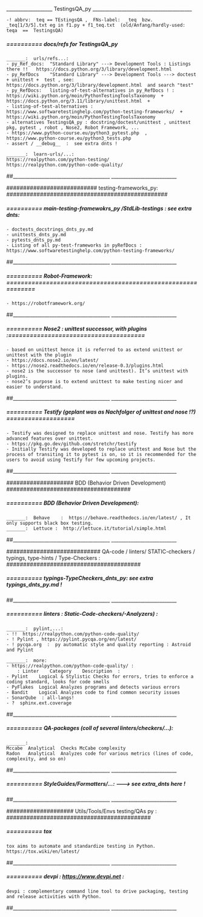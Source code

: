 ___________________ TestingsQA_py _________________________________________

    -! abbrv:  teq == TEstingsQA ,  FNs-label:  _teq  bzw.  _teq[1/3/5].txt eg in f1.py + f1_teq.txt  (old/Anfang/hardly-used: teqa  ==  TestingsQA)


#####  ==========  docs/refs for  TestingsQA_py

	_______:  urls/refs...:
	- py_Ref_docs:  "Standard Library" ---> Development Tools : Listings there !!   https://docs.python.org/3/library/development.html
	- py_RefDocs    "Standard Library" ---> Development Tools ---> doctest + unittest +  test , see: https://docs.python.org/3/library/development.html  and search "test"
    - py_RefDocs:   listing-of-test-alternatives in py_RefDocs ! :  https://wiki.python.org/moin/PythonTestingToolsTaxonomy  + https://docs.python.org/3.11/library/unittest.html  +  
    - listing-of-test-alternatives :  https://www.softwaretestinghelp.com/python-testing-frameworks/  + https://wiki.python.org/moin/PythonTestingToolsTaxonomy
	- alternatives TestingsQA_py : docstring/doctest/unittest , unittest pkg, pytest , robot , Nose2, Robot Framework, ...
	- https://www.python-course.eu/python3_pytest.php  ,  https://www.python-course.eu/python3_tests.php
    - assert / __debug__  :  see extra dnts !

	_______:  learn-urls/...:
    https://realpython.com/python-testing/
	https://realpython.com/python-code-quality/
##________________________________________  ___________________________


########################### testing-frameworks_py: ################################################
#####  ==========  main-testing-framewokrs_py /StdLib-testings  : see extra dnts:
    - doctests_docstrings_dnts_py.md
    - unittests_dnts_py.md
    - pytests_dnts_py.md
    - Listing of all py-test-frameworks in pyRefDocs :    https://www.softwaretestinghelp.com/python-testing-frameworks/ 
##________________________________________  ___________________________

#####  ==========  Robot-Framework: =============================================================
    - https://robotframework.org/
##________________________________________  ___________________________

#####  ==========  Nose2 : unittest successor, with plugins :======================================
    - based on unittest hence it is referred to as extend unittest or unittest with the plugin
    - https://docs.nose2.io/en/latest/
    - https://nose2.readthedocs.io/en/release-0.3/plugins.html
    - nose2 is the successor to nose (and unittest). It’s unittest with plugins.
    - nose2’s purpose is to extend unittest to make testing nicer and easier to understand.
##________________________________________  ___________________________

#####  ==========  Testify (geplant was as Nachfolger of unittest and nose !?) ===================
    - Testify was designed to replace unittest and nose. Testify has more advanced features over unittest.
    - https://pkg.go.dev/github.com/stretchr/testify
    - Initially Testify was developed to replace unittest and Nose but the process of transiting it to pytest is on, so it is recommended for the users to avoid using Testify for few upcoming projects.
##________________________________________  ___________________________



#################### BDD (Behavior Driven Development) #####################################
#####  ==========  BDD (Behavior Driven Development):
	_______:  Behave 	:  https://behave.readthedocs.io/en/latest/ , It only supports black box testing.
	_______:  Lettuce :  http://lettuce.it/tutorial/simple.html
##________________________________________  ___________________________


############################  QA-code / linters/ STATIC-checkers / typings, type-hints / Type-Checkers : ########################################
#####  ==========  typings-TypeCheckers_dnts_py:  see extra typings_dnts_py.md  !
##________________________________________  ___________________________

#####  ==========  linters : Static-Code-checkers/-Analyzers) :
	_______:  pylint,...:
	- !!  https://realpython.com/python-code-quality/
	- ! Pylint , https://pylint.pycqa.org/en/latest/
	- ! pycqa.org  :  py automatic style and quality reporting : Astroid and Pylint

	_______:  more:
	- https://realpython.com/python-code-quality/ :
        : Linter	Category	Description  :
	- Pylint	Logical & Stylistic	Checks for errors, tries to enforce a coding standard, looks for code smells
	- PyFlakes	Logical	Analyzes programs and detects various errors
	- Bandit	Logical	Analyzes code to find common security issues
    - SonarQube  : all-langs!
    - ?  sphinx.ext.coverage
##________________________________________  ___________________________

#####  ==========  QA-packages (coll of several linters/checkers/...):
	_______:  
	Mccabe	Analytical	Checks McCabe complexity
	Radon	Analytical	Analyzes code for various metrics (lines of code, complexity, and so on)
##________________________________________  ___________________________


#####  ==========  StyleGuides/Formatters/...:  ---> see extra_dnts here !
##________________________________________  ___________________________


####################  Utils/Tools/Envs testing/QAs py : ###########################################
#####  ==========  tox
    tox aims to automate and standardize testing in Python. https://tox.wiki/en/latest/
##________________________________________  ___________________________


#####  ==========  devpi :   https://www.devpi.net  :
    devpi : complementary command line tool to drive packaging, testing and release activities with Python. 
##________________________________________  ___________________________

